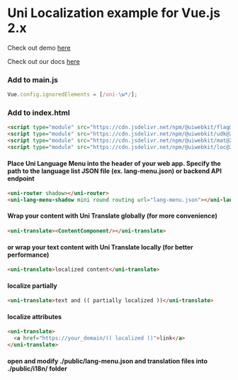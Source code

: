 # Uni Localization example for Vue.js 2.x

Check out demo [here](https://uiwebkit.github.io/localize-vue-2x/)

Check out our docs [here](https://uiwebkit.com/wgt/loc/2)

### Add to main.js

```js
Vue.config.ignoredElements = [/uni-\w*/];
```

### Add to index.html

```html
<script type="module" src="https://cdn.jsdelivr.net/npm/@uiwebkit/flag@0.1.1/dist/flag/flag.esm.js"></script>
<script type="module" src="https://cdn.jsdelivr.net/npm/@uiwebkit/udk@2.0.0-13/dist/udk.esm.js"></script>
<script type="module" src="https://cdn.jsdelivr.net/npm/@uiwebkit/mat@2.0.0-2/dist/mat.esm.js"></script>
<script type="module" src="https://cdn.jsdelivr.net/npm/@uiwebkit/loc@2.0.0-6/dist/loc/loc.esm.js"></script>
```

#### Place Uni Language Menu into the header of your web app. Specify the path to the language list JSON file (ex. lang-menu.json) or backend API endpoint

```html
<uni-router shadow></uni-router>
<uni-lang-menu-shadow mini round routing url="lang-menu.json"></uni-lang-menu-shadow>
```

#### Wrap your content with Uni Translate globally (for more convenience)

```html
<uni-translate><ContentComponent/></uni-translate>
```

#### or wrap your text content with Uni Translate locally (for better performance)

```html
<uni-translate>localized content</uni-translate>
```

#### localize partially

```html
<uni-translate>text and (( partially localized ))</uni-translate>
```

#### localize attributes

```html
<uni-translate>
  <a href="https://your_domain/(( localized ))">link</a>
</uni-translate>
```

#### open and modify ./public/lang-menu.json and translation files into ./public/i18n/ folder
